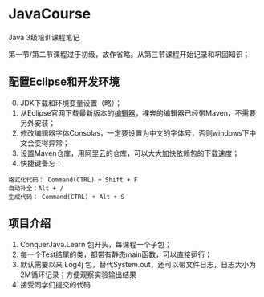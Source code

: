 # JavaCourse
Java 3级培训课程笔记

第一节/第二节课程过于初级，故作省略。从第三节课程开始记录和巩固知识；

## 配置Eclipse和开发环境
0. JDK下载和环境变量设置（略）；
1. 从Eclipse官网下载最新版本的[编辑器](http://www.eclipse.org/)，裸奔的编辑器已经带Maven，不需要另外安装；
2. 修改编辑器字体Consolas，一定要设置为中文的字体号，否则windows下中文会变得异常；
3. 设置Maven仓库，用阿里云的仓库，可以大大加快依赖包的下载速度；
4. 快捷键备忘：
```
格式化代码： Command(CTRL) + Shift + F
自动补全：Alt + /
生成代码： Command(CTRL) + Alt + S
```

## 项目介绍
1. ConquerJava.Learn 包开头，每课程一个子包；
2. 每一个Test结尾的类，都带有静态main函数，可以直接运行；
3. 默认需要以来 Log4j 包，替代System.out，还可以带文件日志，日志大小为2M循环记录；方便观察实验输出结果
4. 接受同学们提交的代码
